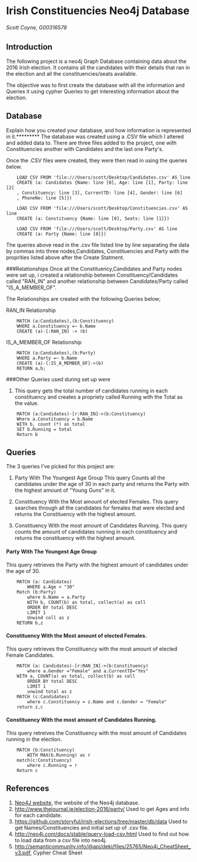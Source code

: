 # Irish Constituencies Neo4j Database
###### Scott Coyne, G00316578

## Introduction
The following project is a neo4j Graph Database containing data about the 2016 Irish election.
It contains all the candidates with their details that ran in the election and all the constituencies/seats available.

The objective was to first create the database with all the information and Queries it using cypher Queries to get interesting information about the election.

## Database
Explain how you created your database, and how information is represented in it.*********
The database was created using a .CSV file which I altered and added data to.
There are three files added to the project, one with Constituencies another with Candidates and the last one Party's.

Once the .CSV files were created, they were then read in using the queries below.

```Cypher
	LOAD CSV FROM 'file:///Users/scott/Desktop/Candidates.csv' AS line
	CREATE (a: Candidates {Name: line [0], Age: line [1], Party: line [2]
	, Constituency: line [3], CurrentTD: line [4], Gender: line [6] 
	, PhoneNo: line [5]})
```

```Cypher
	LOAD CSV FROM 'file:///Users/scott/Desktop/Constituencies.csv' AS line
	CREATE (a: Constituency {Name: line [0], Seats: line [1]})
```

```Cypher
	LOAD CSV FROM 'file:///Users/scott/Desktop/Party.csv' AS line
	CREATE (a: Party {Name: line [0]})
```

The queries above read in the .csv file listed line by line separating the data by commas into three nodes,Candidates, Constituencies and Party with the 
proprities listed above after the Create Statment.

###Relationships
Once all the Constituency,Candidates and Party nodes were set up, i created a relationship between Constituency/Candidates called "RAN_IN" and 
another relationship between Candidates/Party called "IS_A_MEMBER_OF".

The Relationships are created with the following Queries below;

RAN_IN Relationship
```Cypher
	MATCH (a:Candidates),(b:Constituency)
	WHERE a.Constituency =~ b.Name
	CREATE (a)-[:RAN_IN] -> (b)
```

IS_A_MEMBER_OF Relationship
```Cypher
	MATCH (a:Candidates),(b:Party)
	WHERE a.Party =~ b.Name
	CREATE (a)-[:IS_A_MEMBER_OF]->(b)
	RETURN a,b;
```


###Other Queries used during set up were

1. This query gets the total number of candidates running in each constituency and creates a propriety called Running with the Total as the value.

```Cypher
	MATCH (a:Candidates)-[r:RAN_IN]->(b:Constituency)
	Where a.Constituency = b.Name 
	WITH b, count (*) as total
	SET b.Running = total
	Return b

```


## Queries
The 3 queries I’ve picked for this project are:
1. Party With The Youngest Age Group
	This query Counts all the candidates under the age of 30 in each party and returns the Party with the highest amount of "Young Guns" in it.
	
2. Constituency With the Most amount of elected Females.
	This query searches through all the candidates for females that were elected and returns the Constituency with the highest amount. 
	
3. Constituency With the most amount of Candidates Running.
	This query counts the amount of candidates running in each constituency and returns the constituency with the highest amount.


#### Party With The Youngest Age Group

This query retrieves the Party with the highest amount of candidates under the age of 30.
```cypher
	MATCH (a: Candidates)
		WHERE a.Age < "30"
	Match (b:Party)
		where b.Name = a.Party
		WITH b, COUNT(b) as total, collect(a) as coll
		ORDER BY total DESC 
		LIMIT 1
		Unwind coll as z
	RETURN b,z
```


#### Constituency With the Most amount of elected Females.
This query retrieves the Constituency with the most amount of elected Female Candidates.

```cypher
	MATCH (a: Candidates)-[r:RAN_IN]->(b:Constituency)
		where a.Gender ="Female" and a.CurrentTD="Yes"
	WITH a, COUNT(a) as total, collect(b) as coll
		ORDER BY total DESC 
		LIMIT 1
		unwind total as z
	MATCH (c:Candidates)
		where c.Constituency = z.Name and c.Gender = "Female"
	return z,c
```


#### Constituency With the most amount of Candidates Running.
This query retreives the Constituency with the most amount of Candidates running in the election.

```cypher
	MATCH (b:Constituency)
		WITH MAX(b.Running) as r
	match(c:Constituency)
		where c.Running = r
	Return c
```

## References
1. [Neo4J website](http://neo4j.com/), the website of the Neo4j database.
2. http://www.thejournal.ie/election-2016/party/ Used to get Ages and info for each candidate.
3. https://github.com/storyful/irish-elections/tree/master/db/data Used to get Names/Constituencies and initial set up of .csv file.
4. http://neo4j.com/docs/stable/query-load-csv.html Used to find out how to load data from a csv file into neo4j.
5. http://semanticommunity.info/@api/deki/files/25765/Neo4j_CheatSheet_v3.pdf, Cypher Cheat Sheet
